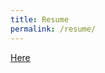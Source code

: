 ```yaml
---
title: Resume
permalink: /resume/
---
```

<a href="IceJinx33.github.io/Aliva Das Resume.pdf" target="_blank">Here</a>

